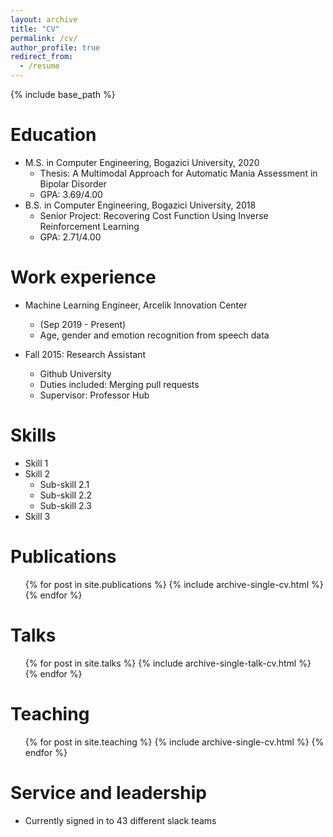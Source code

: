 ```yaml
---
layout: archive
title: "CV"
permalink: /cv/
author_profile: true
redirect_from:
  - /resume
---
```


{% include base_path %}

Education
======
* M.S. in Computer Engineering, Bogazici University, 2020
  * Thesis: A Multimodal Approach for Automatic Mania Assessment in Bipolar Disorder
  * GPA: 3.69/4.00
* B.S. in Computer Engineering, Bogazici University, 2018
  * Senior Project: Recovering Cost Function Using Inverse Reinforcement Learning
  * GPA: 2.71/4.00

Work experience
======
* Machine Learning Engineer, Arcelik Innovation Center
  * (Sep 2019 - Present)  
  * Age, gender and emotion recognition from speech data

* Fall 2015: Research Assistant
  * Github University
  * Duties included: Merging pull requests
  * Supervisor: Professor Hub
  
Skills
======
* Skill 1
* Skill 2
  * Sub-skill 2.1
  * Sub-skill 2.2
  * Sub-skill 2.3
* Skill 3

Publications
======
  <ul>{% for post in site.publications %}
    {% include archive-single-cv.html %}
  {% endfor %}</ul>
  
Talks
======
  <ul>{% for post in site.talks %}
    {% include archive-single-talk-cv.html %}
  {% endfor %}</ul>
  
Teaching
======
  <ul>{% for post in site.teaching %}
    {% include archive-single-cv.html %}
  {% endfor %}</ul>
  
Service and leadership
======
* Currently signed in to 43 different slack teams
